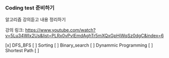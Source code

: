 ### Coding test 준비하기

알고리즘 강의듣고 내용 정리하기

강의 링크: https://www.youtube.com/watch?v=5Lu34WIx2Us&list=PLRx0vPvlEmdAghTr5mXQxGpHjWqSz0dgC&index=6

[x] DFS_BFS
[ ] Sorting
[ ] Binary_search
[ ] Dynammic Programming
[ ] Shortest Path
[ ]